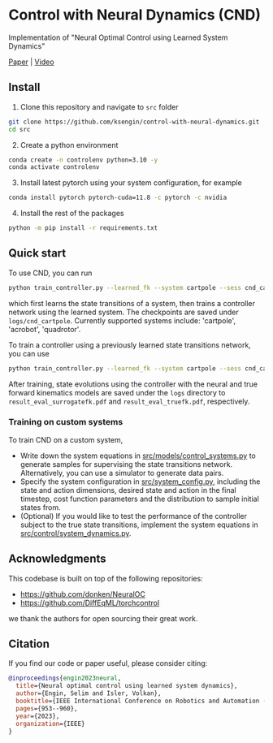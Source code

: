 # Control with Neural Dynamics (CND)

Implementation of "Neural Optimal Control using Learned System Dynamics"

[Paper](https://arxiv.org/abs/2302.09846) | [Video](https://youtu.be/WIbEY5rs60g?si=qQWBTbnGwF12WaRm)

## Install

1. Clone this repository and navigate to `src` folder
```bash
git clone https://github.com/ksengin/control-with-neural-dynamics.git
cd src
```

2. Create a python environment

```bash
conda create -n controlenv python=3.10 -y
conda activate controlenv
```

3. Install latest pytorch using your system configuration, for example
```bash
conda install pytorch pytorch-cuda=11.8 -c pytorch -c nvidia
```

4. Install the rest of the packages
```bash
python -m pip install -r requirements.txt
```

## Quick start

To use CND, you can run

```bash
python train_controller.py --learned_fk --system cartpole --sess cnd_cartpole
```

which first learns the state transitions of a system, then trains a controller network using the learned system. The checkpoints are saved under `logs/cnd_cartpole`. Currently supported systems include: 'cartpole', 'acrobot', 'quadrotor'.


To train a controller using a previously learned state transitions network, you can use 

```bash
python train_controller.py --learned_fk --system cartpole --sess cnd_cartpole --archive_fkmodel logs/cnd_cartpole/systemid_model_f_cartpole_sine.pth
```

After training, state evolutions using the controller with the neural and true forward kinematics models are saved under the `logs` directory to `result_eval_surrogatefk.pdf` and `result_eval_truefk.pdf`, respectively.

### Training on custom systems

To train CND on a custom system,

- Write down the system equations in [src/models/control_systems.py](src/models/control_systems.py) to generate samples for supervising the state transitions network. Alternatively, you can use a simulator to generate data pairs.
- Specify the system configuration in [src/system_config.py](src/system_config.py), including the state and action dimensions, desired state and action in the final timestep, cost function parameters and the distribution to sample initial states from.
- (Optional) If you would like to test the performance of the controller subject to the true state transitions, implement the system equations in [src/control/system_dynamics.py](src/control/system_dynamics.py).



## Acknowledgments

This codebase is built on top of the following repositories:

- https://github.com/donken/NeuralOC
- https://github.com/DiffEqML/torchcontrol

we thank the authors for open sourcing their great work.

## Citation

If you find our code or paper useful, please consider citing:

```bibtex
@inproceedings{engin2023neural,
  title={Neural optimal control using learned system dynamics},
  author={Engin, Selim and Isler, Volkan},
  booktitle={IEEE International Conference on Robotics and Automation (ICRA)},
  pages={953--960},
  year={2023},
  organization={IEEE}
}
```